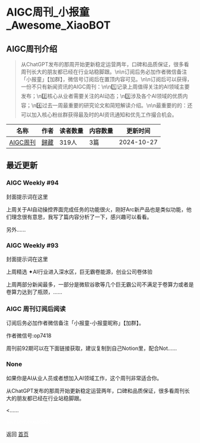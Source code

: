 # AIGC周刊_小报童_Awesome_XiaoBOT

## AIGC周刊介绍
> 从ChatGPT发布的那周开始更新稳定运营两年，口碑和品质保证，很多看周刊长大的朋友都已经在行业站稳脚跟。\n\n订阅后务必加作者微信备注「小报童」【加群】，微信号订阅后在置顶内容可见。\n\n订阅后可以获得，一份不只有新闻资讯的AIGC周刊：\n\n1️⃣记录上周值得关注的AI领域主要发布；\n2️⃣核心从业者需要关注的AI动态；\n3️⃣涉及各个AI领域的优质内容；\n4️⃣过去一周最重要的研究论文和简短解读介绍。\n\n最重要的的：还可以加入核心粉丝群获得最及时的AI资讯通知和优先工作撮合机会。  
  


|名称|作者|读者数量|内容数量|更新时间|
|---|---|---|---|---|
|[AIGC周刊](https://xiaobot.net/p/guizangNews?refer=0b133df9-27dc-423b-8101-639049001c13)|[歸藏](https://x.com/op7418)|319人|3篇|2024-10-27|

## 最近更新
### AIGC Weekly #94

封面提示词在这里

上周关于AI自动操控界面完成任务的功能很火，刚好Arc新产品也是类似功能，他们理念很有意思，我写了篇内容分析了一下，感兴趣可以看看。

另外......

### AIGC Weekly #93

封面提示词在这里

上周精选 ✦AI行业进入深水区，巨无霸卷能源，创业公司卷体验

上周两部分新闻最多，一部分是微软谷歌等几个巨无霸公司不满足于卷算力或者是卷算力达到了瓶颈，......

### AIGC 周刊订阅后阅读

订阅后务必加作者微信备注「小报童-小报童昵称」【加群】。

作者微信号:op7418

周刊前92期可以在下面链接获取，建议复制到自己Notion里，配合Not......

### None

如果你是AI从业人员或者想加入AI领域工作，这个周刊非常适合你。

从ChatGPT发布的那周开始更新稳定运营两年，口碑和品质保证，很多看周刊长大的朋友都已经在行业站稳脚跟。

<......


<a href="https://github.com/Reno9527/awesome-xiaobot" style="color: white; text-decoration: none;">awesome-xiaobot</a>

返回 [首页](../README.md)
